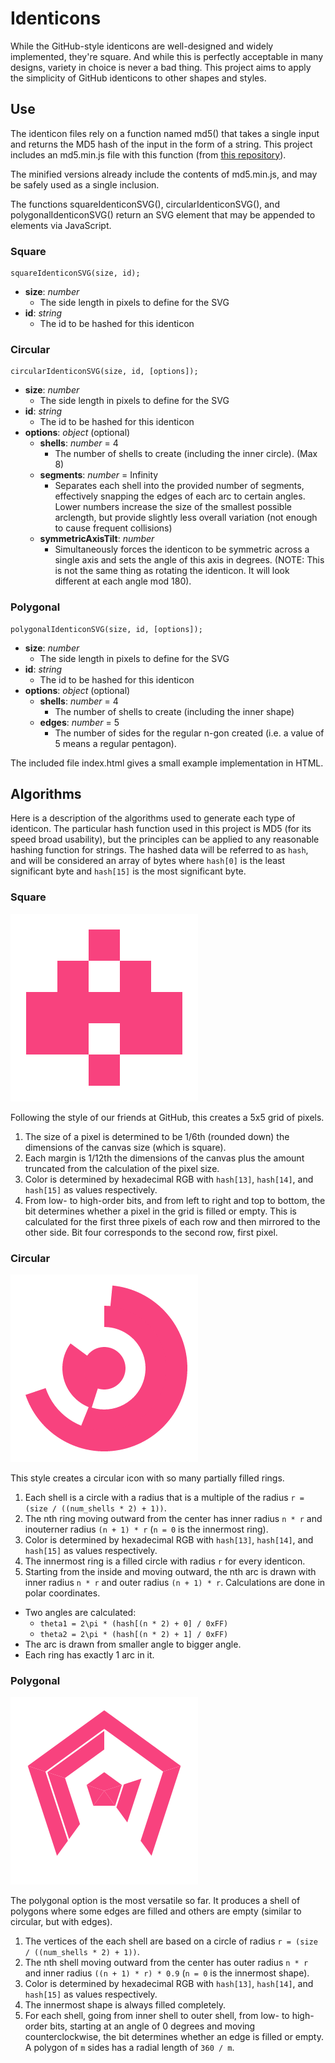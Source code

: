 # Identicons
While the GitHub-style identicons are well-designed and widely implemented, they're square. And while this is perfectly acceptable in many designs, variety in choice is never a bad thing. This project aims to apply the simplicity of GitHub identicons to other shapes and styles.

## Use
The identicon files rely on a function named md5() that takes a single input and returns the MD5 hash of the input in the form of a string. This project includes an md5.min.js file with this function (from [this repository](https://github.com/Zunawe/md5-js)).

The minified versions already include the contents of md5.min.js, and may be safely used as a single inclusion.

The functions squareIdenticonSVG(), circularIdenticonSVG(), and polygonalIdenticonSVG() return an SVG element that may be appended to elements via JavaScript.

### Square
```
squareIdenticonSVG(size, id);
```
* **size**: *number*
  * The side length in pixels to define for the SVG
* **id**: *string*
  * The id to be hashed for this identicon

### Circular
```
circularIdenticonSVG(size, id, [options]);
```
* **size**: *number*
  * The side length in pixels to define for the SVG
* **id**: *string*
  * The id to be hashed for this identicon
* **options**: *object* (optional)
  * **shells**: *number* = 4
    * The number of shells to create (including the inner circle). (Max 8)
  * **segments**: *number* = Infinity
    * Separates each shell into the provided number of segments, effectively snapping the edges of each arc to certain angles. Lower numbers increase the size of the smallest possible arclength, but provide slightly less overall variation (not enough to cause frequent collisions)
  * **symmetricAxisTilt**: *number*
    * Simultaneously forces the identicon to be symmetric across a single axis and sets the angle of this axis in degrees. (NOTE: This is not the same thing as rotating the identicon. It will look different at each angle mod 180).

### Polygonal
```
polygonalIdenticonSVG(size, id, [options]);
```
* **size**: *number*
  * The side length in pixels to define for the SVG
* **id**: *string*
  * The id to be hashed for this identicon
* **options**: *object* (optional)
  * **shells**: *number* = 4
    * The number of shells to create (including the inner shape)
  * **edges**: *number* = 5
    * The number of sides for the regular n-gon created (i.e. a value of 5 means a regular pentagon).

The included file index.html gives a small example implementation in HTML.

## Algorithms
Here is a description of the algorithms used to generate each type of identicon. The particular hash function used in this project is MD5 (for its speed broad usability), but the principles can be applied to any reasonable hashing function for strings. The hashed data will be referred to as `hash`, and will be considered an array of bytes where `hash[0]` is the least significant byte and `hash[15]` is the most significant byte.

### Square
![Square Identicon Example](./examples/boxy.png "Boxy")

Following the style of our friends at GitHub, this creates a 5x5 grid of pixels.

1. The size of a pixel is determined to be 1/6th (rounded down) the dimensions of the canvas size (which is square).
2. Each margin is 1/12th the dimensions of the canvas plus the amount truncated from the calculation of the pixel size.
3. Color is determined by hexadecimal RGB with `hash[13]`, `hash[14]`, and `hash[15]` as values respectively.
4. From low- to high-order bits, and from left to right and top to bottom, the bit determines whether a pixel in the grid is filled or empty. This is calculated for the first three pixels of each row and then mirrored to the other side. Bit four corresponds to the second row, first pixel.

### Circular
![Circular Identicon Example](./examples/curvy.png "Curvy")

This style creates a circular icon with so many partially filled rings.

1. Each shell is a circle with a radius that is a multiple of the radius `r = (size / ((num_shells * 2) + 1))`.
2. The nth ring moving outward from the center has inner radius `n * r` and inouterner radius `(n + 1) * r` (`n = 0` is the innermost ring).
3. Color is determined by hexadecimal RGB with `hash[13]`, `hash[14]`, and `hash[15]` as values respectively.
4. The innermost ring is a filled circle with radius `r` for every identicon.
5. Starting from the inside and moving outward, the nth arc is drawn with inner radius `n * r` and outer radius `(n + 1) * r`. Calculations are done in polar coordinates.
  * Two angles are calculated:
    * ```theta1 = 2\pi * (hash[(n * 2) + 0] / 0xFF)```
    * ```theta2 = 2\pi * (hash[(n * 2) + 1] / 0xFF)```
  * The arc is drawn from smaller angle to bigger angle.
  * Each ring has exactly 1 arc in it.

### Polygonal
![Polygonal Identicon Example](./examples/poly.png "Poly")

The polygonal option is the most versatile so far. It produces a shell of polygons where some edges are filled and others are empty (similar to circular, but with edges).

1. The vertices of the each shell are based on a circle of radius `r = (size / ((num_shells * 2) + 1))`.
2. The nth shell moving outward from the center has outer radius `n * r` and inner radius `((n + 1) * r) * 0.9` (`n = 0` is the innermost shape).
3. Color is determined by hexadecimal RGB with `hash[13]`, `hash[14]`, and `hash[15]` as values respectively.
4. The innermost shape is always filled completely.
5. For each shell, going from inner shell to outer shell, from low- to high-order bits, starting at an angle of 0 degrees and moving counterclockwise, the bit determines whether an edge is filled or empty. A polygon of `m` sides has a radial length of `360 / m`.
